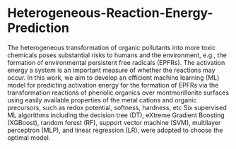 # Heterogeneous-Reaction-Energy-Prediction

The heterogeneous transformation of organic pollutants into more toxic chemicals poses substantial risks to humans and the environment, e.g., the formation of environmental persistent free radicals (EPFRs). The activation energy a system is an important measure of whether the reactions may occur. In this work, we aim to develop an efficient machine learning (ML) model for predicting activation energy for the formation of EPFRs via the transformation reactions of phenolic organics over montmorillonite surfaces using easily available properties of the metal cations and organic precursors, such as redox potential, softness, hardness, etc Six supervised ML algorithms including the decision tree (DT), eXtreme Gradient Boosting (XGBoost), random forest (RF), support vector machine (SVM), multilayer perceptron (MLP), and linear regression (LR), were adopted to choose the optimal model. 
